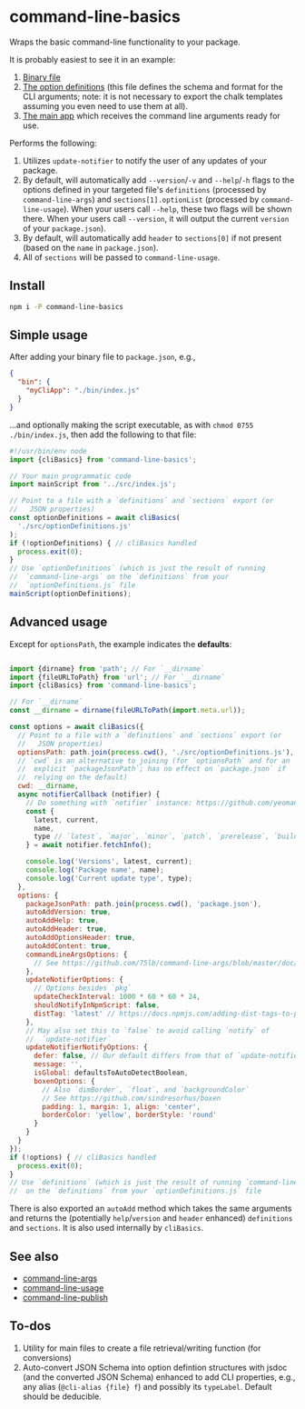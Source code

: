 # command-line-basics

Wraps the basic command-line functionality to your package.

It is probably easiest to see it in an example:

1. [Binary file](https://github.com/brettz9/license-badger/blob/master/bin/index.js#LC1)
2. [The option definitions](https://github.com/brettz9/license-badger/blob/master/src/optionDefinitions.js) (this file defines the schema and format for the CLI arguments; note: it is not necessary to export the chalk templates assuming you even need to use them at all).
3. [The main app](https://github.com/brettz9/license-badger/blob/3799384c3e0ba5651b4b2031a32042c573e8db3f/src/index.js#L118) which receives the command line arguments ready for use.

Performs the following:

1. Utilizes `update-notifier` to notify the user of any updates of your
    package.
2. By default, will automatically add `--version`/`-v` and `--help`/`-h`
    flags to the options defined in your targeted file's `definitions`
    (processed by `command-line-args`) and `sections[1].optionList` (processed
    by `command-line-usage`). When your users call `--help`, these two flags
    will be shown there. When your users call `--version`, it will output
    the current `version` of your `package.json`).
3. By default, will automatically add `header` to `sections[0]` if not
    present (based on the `name` in `package.json`).
4. All of `sections` will be passed to `command-line-usage`.

## Install

```sh
npm i -P command-line-basics
```

## Simple usage

After adding your binary file to `package.json`, e.g.,

```json
{
  "bin": {
    "myCliApp": "./bin/index.js"
  }
}
```

...and optionally making the script executable, as with
`chmod 0755 ./bin/index.js`, then add the following to that file:

```js
#!/usr/bin/env node
import {cliBasics} from 'command-line-basics';

// Your main programmatic code
import mainScript from '../src/index.js';

// Point to a file with a `definitions` and `sections` export (or
//   JSON properties)
const optionDefinitions = await cliBasics(
  './src/optionDefinitions.js'
);
if (!optionDefinitions) { // cliBasics handled
  process.exit(0);
}
// Use `optionDefinitions` (which is just the result of running
//  `command-line-args` on the `definitions` from your
//  `optionDefinitions.js` file
mainScript(optionDefinitions);
```

## Advanced usage

Except for `optionsPath`, the example indicates the **defaults**:

```js

import {dirname} from 'path'; // For `__dirname`
import {fileURLToPath} from 'url'; // For `__dirname`
import {cliBasics} from 'command-line-basics';

// For `__dirname`
const __dirname = dirname(fileURLToPath(import.meta.url));

const options = await cliBasics({
  // Point to a file with a `definitions` and `sections` export (or
  //   JSON properties)
  optionsPath: path.join(process.cwd(), './src/optionDefinitions.js'),
  // `cwd` is an alternative to joining (for `optionsPath` and for an
  //  explicit `packageJsonPath`; has no effect on `package.json` if
  //  relying on the default)
  cwd: __dirname,
  async notifierCallback (notifier) {
    // Do something with `notifier` instance: https://github.com/yeoman/update-notifier
    const {
      latest, current,
      name,
      type // `latest`, `major`, `minor`, `patch`, `prerelease`, `build`
    } = await notifier.fetchInfo();

    console.log('Versions', latest, current);
    console.log('Package name', name);
    console.log('Current update type', type);
  },
  options: {
    packageJsonPath: path.join(process.cwd(), 'package.json'),
    autoAddVersion: true,
    autoAddHelp: true,
    autoAddHeader: true,
    autoAddOptionsHeader: true,
    autoAddContent: true,
    commandLineArgsOptions: {
      // See https://github.com/75lb/command-line-args/blob/master/doc/API.md
    },
    updateNotifierOptions: {
      // Options besides `pkg`
      updateCheckInterval: 1000 * 60 * 60 * 24,
      shouldNotifyInNpmScript: false,
      distTag: 'latest' // https://docs.npmjs.com/adding-dist-tags-to-packages
    },
    // May also set this to `false` to avoid calling `notify` of
    //  `update-notifier`
    updateNotifierNotifyOptions: {
      defer: false, // Our default differs from that of `update-notifier` here
      message: '',
      isGlobal: defaultsToAutoDetectBoolean,
      boxenOptions: {
        // Also `dimBorder`, `float`, and `backgroundColor`
        // See https://github.com/sindresorhus/boxen
        padding: 1, margin: 1, align: 'center',
        borderColor: 'yellow', borderStyle: 'round'
      }
    }
  }
});
if (!options) { // cliBasics handled
  process.exit(0);
}
// Use `definitions` (which is just the result of running `command-line-args`
//  on the `definitions` from your `optionDefinitions.js` file
```

There is also exported an `autoAdd` method which takes the same arguments
and returns the (potentially `help`/`version` and `header` enhanced)
`definitions` and `sections`. It is also used internally by `cliBasics`.

## See also

- [command-line-args](https://github.com/75lb/command-line-args)
- [command-line-usage](https://github.com/75lb/command-line-usage/)
- [command-line-publish](https://github.com/brettz9/command-line-publish)

## To-dos

1. Utility for main files to create a file retrieval/writing function (for
    conversions)
1. Auto-convert JSON Schema into option defintion structures with jsdoc (and
    the converted JSON Schema) enhanced to add CLI properties,
    e.g., any alias (`@cli-alias {file} f`) and possibly its `typeLabel`.
    Default should be deducible.
